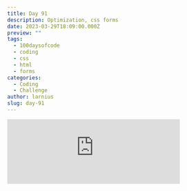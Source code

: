 ```yaml
---
title: Day 91
description: Optimization, css forms
date: 2023-03-29T18:09:00.000Z
preview: ""
tags:
  - 100daysofcode
  - coding
  - css
  - html
  - forms
categories:
  - Coding
  - Challenge
author: larnius
slug: day-91
---
```

<iframe src="https://mastodontech.de/@larnius/110108383482843994/embed" class="mastodon-embed" style="max-width: 100%; border: 0" width="400" allowfullscreen="allowfullscreen"></iframe><script src="https://mastodontech.de/embed.js" async="async"></script>